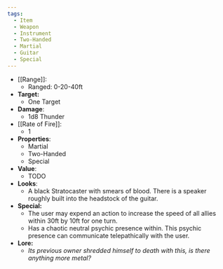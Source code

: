 ```yaml
---
tags:
  - Item
  - Weapon
  - Instrument
  - Two-Handed
  - Martial
  - Guitar
  - Special
---
```

- [[Range]]:
	- Ranged: 0-20-40ft
- **Target:**
	- One Target
- **Damage**:
	- 1d8 Thunder
- [[Rate of Fire]]:
	- 1
- **Properties**:
	- Martial
	- Two-Handed
	- Special
- **Value**:
	- TODO
- **Looks**:
	- A black Stratocaster with smears of blood. There is a speaker roughly built into the headstock of the guitar.
- **Special:**
	- The user may expend an action to increase the speed of all allies within 30ft by 10ft for one turn. 
	- Has a chaotic neutral psychic presence within. This psychic presence can communicate telepathically with the user.
- **Lore:**
	- *Its previous owner shredded himself to death with this, is there anything more metal?*